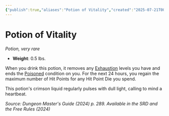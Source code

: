 ```yaml
---
{"publish":true,"aliases":"Potion of Vitality","created":"2025-07-21T00:43:45.653+02:00","modified":"2025-07-27T19:00:07.229+02:00","cssclasses":"json5e-item"}
---
```


# Potion of Vitality
*Potion, very rare*  


- **Weight**: 0.5 lbs.

When you drink this potion, it removes any [Exhaustion](/3Mechanics/CLI/conditions.md#Exhaustion) levels you have and ends the [Poisoned](/3Mechanics/CLI/conditions.md#Poisoned) condition on you. For the next 24 hours, you regain the maximum number of Hit Points for any Hit Point Die you spend.

This potion's crimson liquid regularly pulses with dull light, calling to mind a heartbeat.

*Source: Dungeon Master's Guide (2024) p. 289. Available in the <span title='Systems Reference Document (5.2)'>SRD</span> and the Free Rules (2024)*